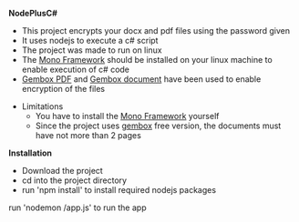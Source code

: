 **NodePlusC#**
- This project encrypts your docx and pdf files using the password given
- It uses nodejs to execute a c# script
- The project was made to run on linux
- The [Mono Framework](http://github.com) should be installed on your linux machine to enable execution of c# code
- [Gembox PDF](https://www.gemboxsoftware.com/pdf) and [Gembox document](https://www.gemboxsoftware.com/document) have been used to enable encryption of the files

* Limitations
  - You have to install the [Mono Framework](http://github.com) yourself
  - Since the project uses [gembox](https://www.gemboxsoftware.com/) free version, the documents must have not more than 2 pages

**Installation**
  - Download the project
  - cd into the project directory
  - run 'npm install' to install required nodejs packages

run 'nodemon /app.js' to run the app  
